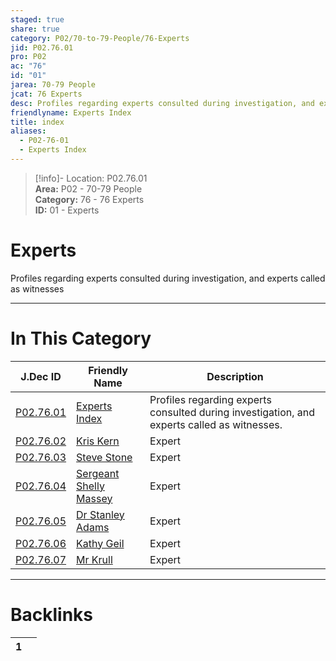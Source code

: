 ```yaml
---  
staged: true  
share: true  
category: P02/70-to-79-People/76-Experts  
jid: P02.76.01  
pro: P02  
ac: "76"  
id: "01"  
jarea: 70-79 People  
jcat: 76 Experts  
desc: Profiles regarding experts consulted during investigation, and experts called as witnesses.  
friendlyname: Experts Index  
title: index  
aliases:  
  - P02-76-01  
  - Experts Index  
---  
```

>[!info]- Location: P02.76.01  
>**Area:** P02 - 70-79 People  
>**Category:** 76 - 76 Experts  
>**ID:** 01 - Experts  
  
# Experts  
  
Profiles regarding experts consulted during investigation, and experts called as witnesses  
   
  
  
---  
# In This Category  
  
| J.Dec ID                                                                                              | Friendly Name                                                                                                      | Description                                                                                 |  
| ----------------------------------------------------------------------------------------------------- | ------------------------------------------------------------------------------------------------------------------ | ------------------------------------------------------------------------------------------- |  
| [P02.76.01](index.md#)                     | [Experts Index](index.md#)                              | Profiles regarding experts consulted during investigation, and experts called as witnesses. |  
| [P02.76.02](./02-Kris-Kern.md#)              | [Kris Kern](./02-Kris-Kern.md#)                           | Expert                                                                                      |  
| [P02.76.03](./03-Steve-Stone.md#)            | [Steve Stone](./03-Steve-Stone.md#)                       | Expert                                                                                      |  
| [P02.76.04](./04-Sergeant-Shelly-Massey.md#) | [Sergeant Shelly Massey](./04-Sergeant-Shelly-Massey.md#) | Expert                                                                                      |  
| [P02.76.05](./05-Dr-Stanley-Adams.md#)       | [Dr Stanley Adams](./05-Dr-Stanley-Adams.md#)             | Expert                                                                                      |  
| [P02.76.06](./06-Kathy-Geil.md#)             | [Kathy Geil](./06-Kathy-Geil.md#)                         | Expert                                                                                      |  
| [P02.76.07](./07-Mr-Krull.md#)               | [Mr Krull](./07-Mr-Krull.md#)                             | Expert                                                                                      |  
  
  
---  
# Backlinks  
<div><table class="dataview table-view-table"><thead class="table-view-thead"><tr class="table-view-tr-header"><th class="table-view-th"><span></span><span class="dataview small-text">1</span></th><th class="table-view-th"><span></span></th></tr></thead><tbody class="table-view-tbody"></tbody></table></div>